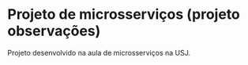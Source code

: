 # Projeto de microsserviços (projeto observações)
Projeto desenvolvido na aula de microsserviços na USJ.
